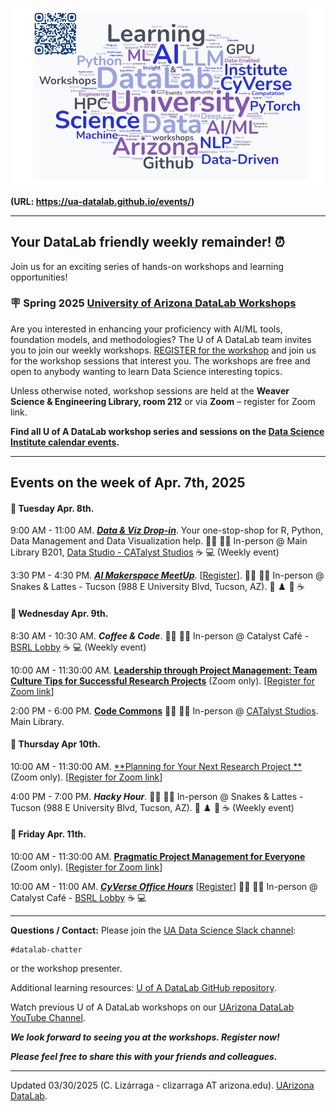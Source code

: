 
![WordCloud](images/UADL_Composition_Events2025.png)

**(URL: https://ua-datalab.github.io/events/)** 

***

## Your DataLab friendly weekly remainder! :alarm_clock:

Join us for an exciting series of hands-on workshops and learning opportunities!                    

### :placard: Spring 2025 [University of Arizona DataLab Workshops](https://www.datascience.arizona.edu/education/uarizona-data-lab)

Are you interested in enhancing your proficiency with AI/ML tools, foundation models, and methodologies? The U of A DataLab team invites you to join our weekly workshops. [REGISTER for the workshop](https://datascience.arizona.edu/education/uarizona-data-lab) and join us for the workshop sessions that interest you. The workshops are free and open to anybody wanting to learn Data Science interesting topics.

Unless otherwise noted, workshop sessions are held at the **Weaver Science & Engineering Library, room 212** or via **Zoom** – register for Zoom link.

**Find all U of A DataLab workshop series and sessions on the [Data Science Institute calendar events](s://www.datascience.arizona.edu/calendar).**

***
<!--
# Spring Break Week March 10th, 2025

# :cactus: :mountain_bicyclist:  -  No DataLab Workshops - :beach_umbrella: :surfer:

***
-->

## Events on the  week of Apr. 7th, 2025 


<!--
:calendar: _**Event the Weekend Mar 22-23, 2025**_ 

* :pushpin:  Mar 22- 23. 9:00 AM - 5:00 PM [The Carpentries: Computational Skills for Researchers](https://ua-carpentries-workshops.github.io/2025-03-22-Tucson/). BIO5 Institute, Data Science Institute, University Libraries. University of Arizona :carpentry_saw:  [[Register](https://docs.google.com/forms/d/e/1FAIpQLScu0eeHgx799QUtxOfmuA45AiBqEAWKup9FxLDu3sXjIMF3Mw/viewform)]


***
-->




<!--
#### :pushpin: Monday Apr. 7th.
-->

#### :pushpin: Tuesday Apr. 8th.

9:00 AM - 11:00 AM. [_**Data & Viz Drop-in**_](https://lib.arizona.edu/about/events/data-viz-drop). Your one-stop-shop for R, Python, Data Management and Data Visualization help. 
 :man_technologist: :woman_technologist:  In-person @ Main Library B201, [Data Studio - CATalyst Studios](https://lib.arizona.edu/study/spaces/data-studio) :coffee:  :computer: (Weekly event)

<!--

1:00 PM - 2:00 PM. [**Classical Machine Learning**](https://github.com/ua-datalab/MLWorkshops/blob/main/README.md). _Reinforcement Learning_. [[Register](https://uarizona.co1.qualtrics.com/jfe/form/SV_0CyWx6D43C7ZsmG)]

2:00 PM - 3:00 PM. [**Functional Open Science Skills for AI/ML Applications**](https://github.com/ua-datalab/FunctionalOpenSourceSkills/wiki). _End-to-end ML Workflow pt.2_. [[Register](https://uarizona.co1.qualtrics.com/jfe/form/SV_cI55gABtcr9GjfE)]

-->

3:30 PM - 4:30 PM. [_**AI Makerspace MeetUp**_](https://github.com/ua-datalab/AI-Makerspace/blob/main/README.md). [[Register](https://uarizona.co1.qualtrics.com/jfe/form/SV_5mRIgo8t54wO3Ii)]. :man_technologist: :woman_technologist:  In-person @ Snakes & Lattes - Tucson (988 E University Blvd, Tucson, AZ). :game_die: :chess_pawn: :snake: :coffee: 



#### :pushpin: Wednesday Apr. 9th.

8:30 AM - 10:30 AM. _**Coffee &  Code**_.  :man_technologist: :woman_technologist:  In-person @ Catalyst Café - [BSRL Lobby](https://bsrl.arizona.edu/) :coffee:  :computer: (Weekly event)


10:00 AM - 11:30:00 AM. [**Leadership through Project Management: Team Culture Tips for Successful Research Projects**](https://github.com/ua-datalab/ResearchProductivity/blob/main/README.md) (Zoom only). [[Register for Zoom link](https://uarizona.co1.qualtrics.com/survey-builder/SV_cw3FdoEFy1SSp26)]



<!--
1:00 PM - 2:00 PM. [**Data Science Tapas**](https://github.com/ua-datalab/DataScience-Tapas/blob/main/README.md). _Introduction to Speech to text with Whisper AI_. (Zoom only).  [[Register](https://uarizona.co1.qualtrics.com/jfe/form/SV_brM5XGZHc4AhHgO)] 
-->


2:00 PM - 6:00 PM. [**Code Commons**](https://codecommons.net/) :man_technologist: :woman_technologist:  In-person @ [CATalyst Studios](https://lib.arizona.edu/catalyst). Main Library.

#### :pushpin: Thursday Apr 10th.

10:00 AM - 11:30:00 AM. [**Planning for Your Next Research Project
**](https://github.com/ua-datalab/ResearchProductivity/blob/main/README.md) (Zoom only). [[Register for Zoom link](https://uarizona.co1.qualtrics.com/survey-builder/SV_cw3FdoEFy1SSp26)]


<!--
12:00 PM - 1:00 PM. [**NLP for All**](https://github.com/ua-datalab/NLP-Speech/blob/main/README.md). _AI applications for Audio data_.  [[Register](https://uarizona.co1.qualtrics.com/jfe/form/SV_3pEBKSiN4ejcY86)]

1:00 PM - 2:00 PM. [**Mastering GenAI Foundation Models for Research**](https://github.com/ua-datalab/Generative-AI/blob/main/README.md). _Code generation assistants_ [[Register](https://uarizona.co1.qualtrics.com/jfe/form/SV_0wWiJ946ta9ExzE)]

2:00 PM - 3:00 PM. [**Bioinformatics & Genomics**](https://github.com/ua-datalab/Bioinformatics/wiki). _Explore Current AI/ML Trends and Tools in Bioinformatics_. [[Register](https://uarizona.co1.qualtrics.com/jfe/form/SV_eUHXcEqBSFo44d0)]

-->

4:00 PM - 7:00 PM. _**Hacky Hour**_.  :man_technologist: :woman_technologist: In-person @ Snakes & Lattes - Tucson (988 E University Blvd, Tucson, AZ). :game_die: :chess_pawn: :snake: :coffee: (Weekly event)  



#### :pushpin: Friday Apr. 11th.

10:00 AM - 11:30:00 AM. [**Pragmatic Project Management for Everyone**](https://github.com/ua-datalab/ResearchProductivity/blob/main/README.md) (Zoom only). [[Register for Zoom link](https://uarizona.co1.qualtrics.com/survey-builder/SV_cw3FdoEFy1SSp26)]



10:00 AM - 11:00 AM. [_**CyVerse Office Hours**_](https://learning.cyverse.org/)  [[Register](https://uarizona.co1.qualtrics.com/jfe/form/SV_d0F8WzR8CjuF6Qe)] :man_technologist: :woman_technologist:  In-person @ Catalyst Café - [BSRL Lobby](https://bsrl.arizona.edu/) :coffee:  :computer:

<!--
10:00 AM - 11:00 AM. [**CyVerse Webinars**](https://cyverse.org/webinars). _Strategies for Managing Data for Team Projects. Part 2_. [[Register](https://uarizona.co1.qualtrics.com/jfe/form/SV_0v0wroSX28lhiL4)]
 (_Zoom only)_
-->



***


**Questions / Contact:** Please join the [UA Data Science Slack channel](https://uadatascience.slack.com/#datalab-chatter):
```
#datalab-chatter
```
or the workshop presenter.

Additional learning resources:  [U of A DataLab GitHub repository](https://ua-datalab.github.io/).

Watch previous U of A DataLab workshops on our [UArizona DataLab YouTube Channel](https://www.youtube.com/@UArizonaDataLab/playlists).

_**We look forward to seeing you at the workshops. Register now!**_

_**Please feel free to share this with your friends and colleagues.**_

***


Updated 03/30/2025 (C. Lizárraga - clizarraga AT arizona.edu). [UArizona DataLab](https://ua-datalab.github.io/).


